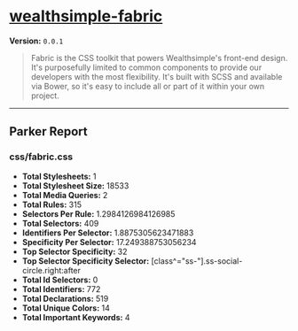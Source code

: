 # [wealthsimple-fabric]( http://fabric.wealthsimple.com )

**Version:** `0.0.1`

> Fabric is the CSS toolkit that powers Wealthsimple's front-end design. It's purposefully limited to common components to provide our developers with the most flexibility. It's built with SCSS and available via Bower, so it's easy to include all or part of it within your own project.

* * *

## Parker Report

### css/fabric.css

- **Total Stylesheets:** 1
- **Total Stylesheet Size:** 18533
- **Total Media Queries:** 2
- **Total Rules:** 315
- **Selectors Per Rule:** 1.2984126984126985
- **Total Selectors:** 409
- **Identifiers Per Selector:** 1.8875305623471883
- **Specificity Per Selector:** 17.249388753056234
- **Top Selector Specificity:** 32
- **Top Selector Specificity Selector:** [class^="ss-"].ss-social-circle.right:after
- **Total Id Selectors:** 0
- **Total Identifiers:** 772
- **Total Declarations:** 519
- **Total Unique Colors:** 14
- **Total Important Keywords:** 4
